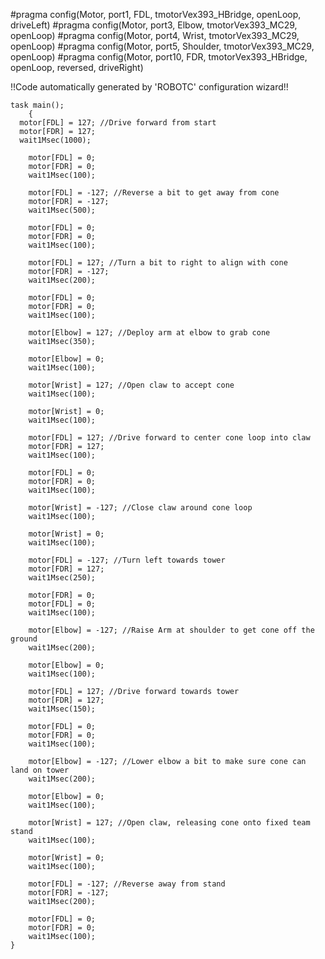 #pragma config(Motor,  port1,           FDL,           tmotorVex393_HBridge, openLoop, driveLeft)
#pragma config(Motor,  port3,           Elbow,         tmotorVex393_MC29, openLoop)
#pragma config(Motor,  port4,           Wrist,         tmotorVex393_MC29, openLoop)
#pragma config(Motor,  port5,           Shoulder,      tmotorVex393_MC29, openLoop)
#pragma config(Motor,  port10,          FDR,           tmotorVex393_HBridge, openLoop, reversed, driveRight)

!!Code automatically generated by 'ROBOTC' configuration wizard!!

```
task main();
	{
  motor[FDL] = 127; //Drive forward from start
  motor[FDR] = 127;
  wait1Msec(1000);

	motor[FDL] = 0;
	motor[FDR] = 0;
	wait1Msec(100);

	motor[FDL] = -127; //Reverse a bit to get away from cone
	motor[FDR] = -127;
	wait1Msec(500);

	motor[FDL] = 0;
	motor[FDR] = 0;
	wait1Msec(100);

	motor[FDL] = 127; //Turn a bit to right to align with cone
	motor[FDR] = -127;
	wait1Msec(200);

	motor[FDL] = 0;
	motor[FDR] = 0;
	wait1Msec(100);

	motor[Elbow] = 127; //Deploy arm at elbow to grab cone
	wait1Msec(350);

	motor[Elbow] = 0;
	wait1Msec(100);

	motor[Wrist] = 127; //Open claw to accept cone
	wait1Msec(100);

	motor[Wrist] = 0;
	wait1Msec(100);

	motor[FDL] = 127; //Drive forward to center cone loop into claw
	motor[FDR] = 127;
	wait1Msec(100);

	motor[FDL] = 0;
	motor[FDR] = 0;
	wait1Msec(100);

	motor[Wrist] = -127; //Close claw around cone loop
	wait1Msec(100);

	motor[Wrist] = 0;
	wait1Msec(100);

	motor[FDL] = -127; //Turn left towards tower
	motor[FDR] = 127;
	wait1Msec(250);

	motor[FDR] = 0;
	motor[FDL] = 0;
	wait1Msec(100);

	motor[Elbow] = -127; //Raise Arm at shoulder to get cone off the ground
	wait1Msec(200);

	motor[Elbow] = 0;
	wait1Msec(100);

	motor[FDL] = 127; //Drive forward towards tower
	motor[FDR] = 127;
	wait1Msec(150);

	motor[FDL] = 0;
	motor[FDR] = 0;
	wait1Msec(100);

	motor[Elbow] = -127; //Lower elbow a bit to make sure cone can land on tower
	wait1Msec(200);

	motor[Elbow] = 0;
	wait1Msec(100);

	motor[Wrist] = 127; //Open claw, releasing cone onto fixed team stand
	wait1Msec(100);

	motor[Wrist] = 0;
	wait1Msec(100);

	motor[FDL] = -127; //Reverse away from stand
	motor[FDR] = -127;
	wait1Msec(200);

	motor[FDL] = 0;
	motor[FDR] = 0;
	wait1Msec(100);
}
```

